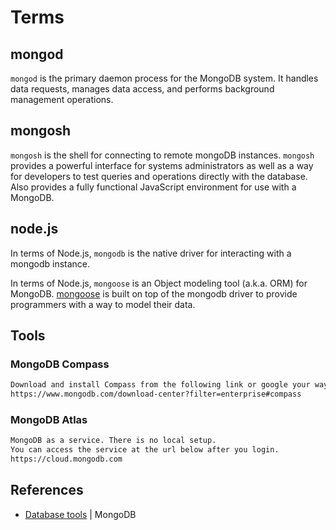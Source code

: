 # Terms

## mongod

`mongod` is the primary daemon process for the MongoDB system. It handles data requests, manages data access, and performs background management operations.

## mongosh

`mongosh` is the shell for connecting to remote mongoDB instances. `mongosh` provides a powerful interface for systems administrators as well as a way for developers to test queries and operations directly with the database. Also provides a fully functional JavaScript environment for use with a MongoDB.

## node.js

In terms of Node.js, `mongodb` is the native driver for interacting with a mongodb instance.

In terms of Node.js, `mongoose` is an Object modeling tool (a.k.a. ORM) for MongoDB. [mongoose](https://mongoosejs.com/docs/5.x/docs/deprecations.html) is built on top of the mongodb driver to provide programmers with a way to model their data.

## Tools

### MongoDB Compass

```sh
Download and install Compass from the following link or google your way through
https://www.mongodb.com/download-center?filter=enterprise#compass
```

### MongoDB Atlas

```sh
MongoDB as a service. There is no local setup.
You can access the service at the url below after you login.
https://cloud.mongodb.com
```

## References

* [Database tools](https://www.mongodb.com/docs/database-tools/) | MongoDB
